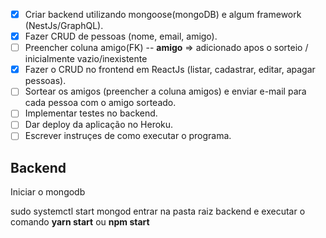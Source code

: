 - [x] Criar backend utilizando mongoose(mongoDB) e algum framework (NestJs/GraphQL).
- [x] Fazer CRUD de pessoas (nome, email, amigo).
- [ ] Preencher coluna amigo(FK) -- **amigo** => adicionado apos o sorteio / inicialmente vazio/inexistente
- [x] Fazer o CRUD no frontend em ReactJs (listar, cadastrar, editar, apagar pessoas).
- [ ] Sortear os amigos (preencher a coluna amigos) e enviar e-mail para cada pessoa com o amigo sorteado.
- [ ] Implementar testes no backend.
- [ ] Dar deploy da aplicação no Heroku.
- [ ] Escrever instruçes de como executar o programa.

## Backend

Iniciar o mongodb

sudo systemctl start mongod
entrar na pasta raiz backend e executar o comando **yarn start** ou **npm start**
